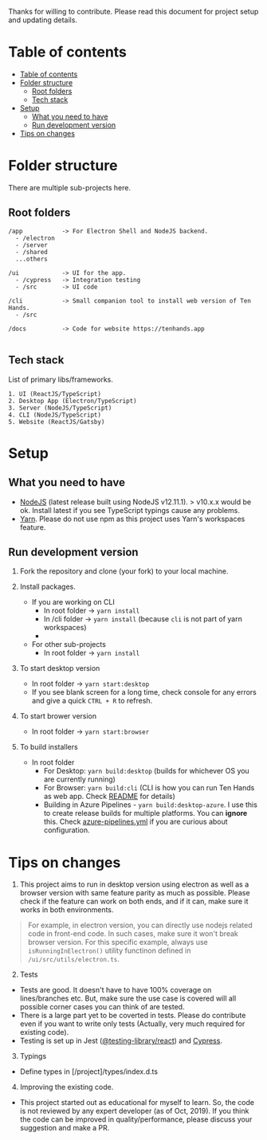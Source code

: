 Thanks for willing to contribute. Please read this document for project setup and updating details.

# Table of contents
- [Table of contents](#table-of-contents)
- [Folder structure](#folder-structure)
  - [Root folders](#root-folders)
  - [Tech stack](#tech-stack)
- [Setup](#setup)
  - [What you need to have](#what-you-need-to-have)
  - [Run development version](#run-development-version)
- [Tips on changes](#tips-on-changes)


# Folder structure

There are multiple sub-projects here.

## Root folders

```
/app           -> For Electron Shell and NodeJS backend.
  - /electron
  - /server
  - /shared
  ...others

/ui            -> UI for the app.
  - /cypress   -> Integration testing
  - /src       -> UI code

/cli           -> Small companion tool to install web version of Ten Hands.
  - /src

/docs          -> Code for website https://tenhands.app
  

```

## Tech stack

List of primary libs/frameworks.

```
1. UI (ReactJS/TypeScript)
2. Desktop App (Electron/TypeScript)
3. Server (NodeJS/TypeScript)
4. CLI (NodeJS/TypeScript)
5. Website (ReactJS/Gatsby)
```



# Setup

## What you need to have

- [NodeJS](https://nodejs.org) (latest release built using NodeJS v12.11.1). > v10.x.x would be ok. Install latest if you see TypeScript typings cause any problems.
- [Yarn](https://yarnpkg.com). Please do not use npm as this project uses Yarn's workspaces feature.


## Run development version

1. Fork the repository and clone (your fork) to your local machine.

2. Install packages.
   - If you are working on CLI
      - In root folder -> `yarn install`
      - In /cli folder -> `yarn install` (because `cli` is not part of yarn workspaces)
      - 
   - For other sub-projects
      - In root folder -> `yarn install`

3. To start desktop version
   - In root folder -> `yarn start:desktop`
   - If you see blank screen for a long time, check console for any errors and give a quick `CTRL + R` to refresh.
  
4. To start brower version
   - In root folder -> `yarn start:browser`
   
5. To build installers
   - In root folder
      - For Desktop: `yarn build:desktop` (builds for whichever OS you are currently running)
      - For Browser: `yarn build:cli` (CLI is how you can run Ten Hands as web app. Check [README](https://github.com/saisandeepvaddi/ten-hands/blob/master/README.md#installing-browser-version) for details)
      - Building in Azure Pipelines - `yarn build:desktop-azure`. I use this to create release builds for multiple platforms. You can **ignore** this. Check [azure-pipelines.yml](/azure-pipelines.yml) if you are curious about configuration.

# Tips on changes

1. This project aims to run in desktop version using electron as well as a browser version with same feature parity as much as possible. Please check if the feature can work on both ends, and if it can,  make sure it works in both environments.
> For example, in electron version, you can directly use nodejs related code in front-end code. In such cases, make sure it won't break browser version. For this specific example, always use `isRunningInElectron()` utility functinon defined in `/ui/src/utils/electron.ts`.

2. Tests
  - Tests are good. It doesn't have to have 100% coverage on lines/branches etc. But, make sure the use case is covered will all possible corner cases you can think of are tested.
  - There is a large part yet to be coverted in tests. Please do contribute even if you want to write only tests (Actually, very much required for existing code).
  - Testing is set up in Jest ([@testing-library/react](https://testing-library.com/docs/react-testing-library/intro)) and [Cypress](https://www.cypress.io/).

3. Typings
  - Define types in [/project]/types/index.d.ts
  
4. Improving the existing code.
  - This project started out as educational for myself to learn. So, the code is not reviewed by any expert developer (as of Oct, 2019). If you think the code can be improved in quality/performance, please discuss your suggestion and make a PR.

